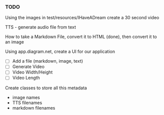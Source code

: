 ### TODO

Using the images in test/resources/IHaveADream create a 30 second video

TTS - generate audio file from text

How to take a Markdown File, convert it to HTML (done), then convert it to an image

Using app.diagram.net, create a UI for our application

- [ ] Add a file (markdown, image, text)
- [ ] Generate Video
- [ ] Video Width/Height
- [ ] Video Length

Create classes to store all this metadata

- image names
- TTS filenames
- markdown filenames